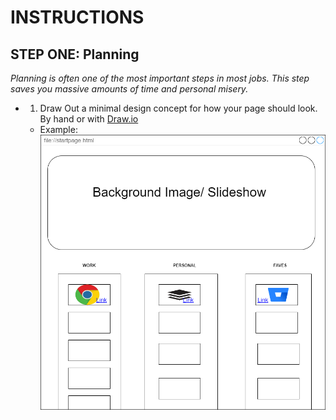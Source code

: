 # INSTRUCTIONS 

## STEP ONE: Planning
*Planning is often one of the most important steps in most jobs. This step saves you massive amounts of time and personal misery.*

* 1) Draw Out a minimal design concept for how your page should look. By hand or with [Draw.io](https://app.diagrams.net/)
    - Example:
        ![Minimal Design Example](minimal-design.png "Minimal Design Example")